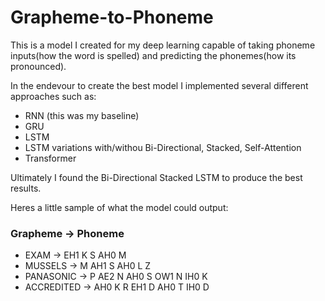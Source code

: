 # Grapheme-to-Phoneme  

This is a model I created for my deep learning capable of taking phoneme inputs(how the word is spelled) and predicting the phonemes(how its pronounced).  

In the endevour to create the best model I implemented several different approaches such as:  
  * RNN (this was my baseline)
  * GRU
  * LSTM
  * LSTM variations with/withou Bi-Directional, Stacked, Self-Attention
  * Transformer

Ultimately I found the Bi-Directional Stacked LSTM to produce the best results.  
  
Heres a little sample of what the model could output: 
### Grapheme ->      Phoneme  
* EXAM       ->  EH1 K S AH0 M  
* MUSSELS    ->  M AH1 S AH0 L Z    
* PANASONIC  ->  P AE2 N AH0 S OW1 N IH0 K  
* ACCREDITED ->  AH0 K R EH1 D AH0 T IH0 D  
